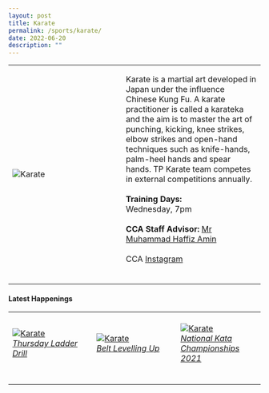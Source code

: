```yaml
---
layout: post
title: Karate
permalink: /sports/karate/
date: 2022-06-20
description: ""
---
```

<table>
    <tr>
        <td style="width:45%"><image src="/images/Sports/KARATE.png" style="display:block;margin-left:auto;margin-right:auto;" alt="Karate"></image></td>
        <td>
            <p>
                Karate is a martial art developed in Japan under the influence Chinese Kung Fu. A karate practitioner is called a karateka and the aim is to master the art of punching, kicking, knee strikes, elbow strikes and open-hand techniques such as knife-hands, palm-heel hands and spear hands. TP Karate team competes in external competitions annually.<br>
                <br>
                <b>Training Days:</b><br>
                Wednesday, 7pm<br>
                <br>
                <b>CCA Staff Advisor:</b> <a href="mailto:Muhammad_Haffiz_AMIN@TP.EDU.SG">Mr Muhammad Haffiz Amin</a><br>
                <br>
                CCA <a href="https://www.instagram.com/tp_karate/">Instagram</a><br>
                <br>
            </p>
        </td>
    </tr>
</table>

#### Latest Happenings

<table>
    <tr>
        <td style="width:33%"><br>
            <a href="https://www.instagram.com/p/CYinMcYpAD4/">
                <image src="/images/Sports/KARATE_Thursday Ladder Drill.png" style="display:block;margin-left:auto;margin-right:auto;" alt="Karate">
                <h6 style="margin-top:0%">Thursday Ladder Drill</h6>
                </image>
            </a>
        </td>
        <td style="width:33%"><br>
            <a href="https://www.instagram.com/p/CX_VZFsPxKH/">
                <image src="/images/Sports/KARATE_Belt Levelling Up.png" style="display:block;margin-left:auto;margin-right:auto;" alt="Karate">
                <h6 style="margin-top:0%">Belt Levelling Up</h6>
                </image>
            </a>
        </td>
        <td style="width:33%"><br>
            <a href="https://www.instagram.com/p/CV0LPZ4Bzd6/">
                <image src="/images/Sports/KARATE_National Kata Championships 2021.png" style="display:block;margin-left:auto;margin-right:auto;" alt="Karate">
                <h6 style="margin-top:0%">National Kata Championships 2021</h6>
                </image>
            </a>
        </td>
    </tr>
</table>